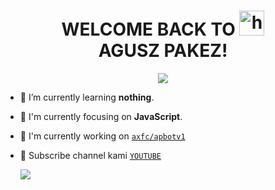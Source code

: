 <h1 align="center">WELCOME BACK TO <img src="https://raw.githubusercontent.com/axfcap/axfcap/main/20210127_212936.jpg" width="40px" alt="hi"><br>AGUSZ PAKEZ!</h1>

<p align="center">
  <img src="https://i.ibb.co/QDGyy7H/wp.jpg" />
</p>

- 🌱 I’m currently learning **nothing**.

- 👀 I'm currently focusing on **JavaScript**.

- 📝 I'm currently working on [`axfc/apbotv1`](https://github.com/axcap/apbotv1)

- 👥 Subscribe channel kami [`YOUTUBE`](https://youtube.com/channel/UCKP-E8RwFkJKhe-9uz0s9RQ)






  <img src="https://raw.githubusercontent.com/axfcap/axfcap/main/images%20(8).jpeg" />







</p>







</p>
